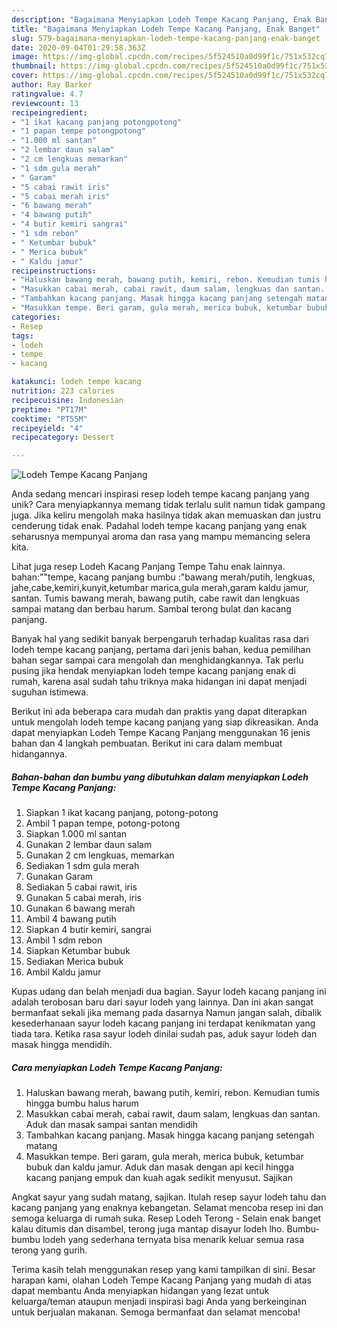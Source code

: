 ```yaml
---
description: "Bagaimana Menyiapkan Lodeh Tempe Kacang Panjang, Enak Banget"
title: "Bagaimana Menyiapkan Lodeh Tempe Kacang Panjang, Enak Banget"
slug: 579-bagaimana-menyiapkan-lodeh-tempe-kacang-panjang-enak-banget
date: 2020-09-04T01:29:58.363Z
image: https://img-global.cpcdn.com/recipes/5f524510a0d99f1c/751x532cq70/lodeh-tempe-kacang-panjang-foto-resep-utama.jpg
thumbnail: https://img-global.cpcdn.com/recipes/5f524510a0d99f1c/751x532cq70/lodeh-tempe-kacang-panjang-foto-resep-utama.jpg
cover: https://img-global.cpcdn.com/recipes/5f524510a0d99f1c/751x532cq70/lodeh-tempe-kacang-panjang-foto-resep-utama.jpg
author: Ray Barker
ratingvalue: 4.7
reviewcount: 13
recipeingredient:
- "1 ikat kacang panjang potongpotong"
- "1 papan tempe potongpotong"
- "1.000 ml santan"
- "2 lembar daun salam"
- "2 cm lengkuas memarkan"
- "1 sdm gula merah"
- " Garam"
- "5 cabai rawit iris"
- "5 cabai merah iris"
- "6 bawang merah"
- "4 bawang putih"
- "4 butir kemiri sangrai"
- "1 sdm rebon"
- " Ketumbar bubuk"
- " Merica bubuk"
- " Kaldu jamur"
recipeinstructions:
- "Haluskan bawang merah, bawang putih, kemiri, rebon. Kemudian tumis hingga bumbu halus harum"
- "Masukkan cabai merah, cabai rawit, daum salam, lengkuas dan santan. Aduk dan masak sampai santan mendidih"
- "Tambahkan kacang panjang. Masak hingga kacang panjang setengah matang"
- "Masukkan tempe. Beri garam, gula merah, merica bubuk, ketumbar bubuk dan kaldu jamur. Aduk dan masak dengan api kecil hingga kacang panjang empuk dan kuah agak sedikit menyusut. Sajikan"
categories:
- Resep
tags:
- lodeh
- tempe
- kacang

katakunci: lodeh tempe kacang 
nutrition: 223 calories
recipecuisine: Indonesian
preptime: "PT17M"
cooktime: "PT55M"
recipeyield: "4"
recipecategory: Dessert

---
```



![Lodeh Tempe Kacang Panjang](https://img-global.cpcdn.com/recipes/5f524510a0d99f1c/751x532cq70/lodeh-tempe-kacang-panjang-foto-resep-utama.jpg)

Anda sedang mencari inspirasi resep lodeh tempe kacang panjang yang unik? Cara menyiapkannya memang tidak terlalu sulit namun tidak gampang juga. Jika keliru mengolah maka hasilnya tidak akan memuaskan dan justru cenderung tidak enak. Padahal lodeh tempe kacang panjang yang enak seharusnya mempunyai aroma dan rasa yang mampu memancing selera kita.

Lihat juga resep Lodeh Kacang Panjang Tempe Tahu enak lainnya. bahan:&#34;&#34;tempe, kacang panjang bumbu :&#34;bawang merah/putih, lengkuas, jahe,cabe,kemiri,kunyit,ketumbar marica,gula merah,garam kaldu jamur, santan. Tumis bawang merah, bawang putih, cabe rawit dan lengkuas sampai matang dan berbau harum. Sambal terong bulat dan kacang panjang.

Banyak hal yang sedikit banyak berpengaruh terhadap kualitas rasa dari lodeh tempe kacang panjang, pertama dari jenis bahan, kedua pemilihan bahan segar sampai cara mengolah dan menghidangkannya. Tak perlu pusing jika hendak menyiapkan lodeh tempe kacang panjang enak di rumah, karena asal sudah tahu triknya maka hidangan ini dapat menjadi suguhan istimewa.


Berikut ini ada beberapa cara mudah dan praktis yang dapat diterapkan untuk mengolah lodeh tempe kacang panjang yang siap dikreasikan. Anda dapat menyiapkan Lodeh Tempe Kacang Panjang menggunakan 16 jenis bahan dan 4 langkah pembuatan. Berikut ini cara dalam membuat hidangannya.

<!--inarticleads1-->

##### Bahan-bahan dan bumbu yang dibutuhkan dalam menyiapkan Lodeh Tempe Kacang Panjang:

1. Siapkan 1 ikat kacang panjang, potong-potong
1. Ambil 1 papan tempe, potong-potong
1. Siapkan 1.000 ml santan
1. Gunakan 2 lembar daun salam
1. Gunakan 2 cm lengkuas, memarkan
1. Sediakan 1 sdm gula merah
1. Gunakan  Garam
1. Sediakan 5 cabai rawit, iris
1. Gunakan 5 cabai merah, iris
1. Gunakan 6 bawang merah
1. Ambil 4 bawang putih
1. Siapkan 4 butir kemiri, sangrai
1. Ambil 1 sdm rebon
1. Siapkan  Ketumbar bubuk
1. Sediakan  Merica bubuk
1. Ambil  Kaldu jamur


Kupas udang dan belah menjadi dua bagian. Sayur lodeh kacang panjang ini adalah terobosan baru dari sayur lodeh yang lainnya. Dan ini akan sangat bermanfaat sekali jika memang pada dasarnya Namun jangan salah, dibalik kesederhanaan sayur lodeh kacang panjang ini terdapat kenikmatan yang tiada tara. Ketika rasa sayur lodeh dinilai sudah pas, aduk sayur lodeh dan masak hingga mendidih. 

<!--inarticleads2-->

##### Cara menyiapkan Lodeh Tempe Kacang Panjang:

1. Haluskan bawang merah, bawang putih, kemiri, rebon. Kemudian tumis hingga bumbu halus harum
1. Masukkan cabai merah, cabai rawit, daum salam, lengkuas dan santan. Aduk dan masak sampai santan mendidih
1. Tambahkan kacang panjang. Masak hingga kacang panjang setengah matang
1. Masukkan tempe. Beri garam, gula merah, merica bubuk, ketumbar bubuk dan kaldu jamur. Aduk dan masak dengan api kecil hingga kacang panjang empuk dan kuah agak sedikit menyusut. Sajikan


Angkat sayur yang sudah matang, sajikan. Itulah resep sayur lodeh tahu dan kacang panjang yang enaknya kebangetan. Selamat mencoba resep ini dan semoga keluarga di rumah suka. Resep Lodeh Terong - Selain enak banget kalau ditumis dan disambel, terong juga mantap disayur lodeh lho. Bumbu-bumbu lodeh yang sederhana ternyata bisa menarik keluar semua rasa terong yang gurih. 

Terima kasih telah menggunakan resep yang kami tampilkan di sini. Besar harapan kami, olahan Lodeh Tempe Kacang Panjang yang mudah di atas dapat membantu Anda menyiapkan hidangan yang lezat untuk keluarga/teman ataupun menjadi inspirasi bagi Anda yang berkeinginan untuk berjualan makanan. Semoga bermanfaat dan selamat mencoba!
